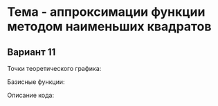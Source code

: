 # Тема - аппроксимации функции методом наименьших квадратов
## Вариант 11
Точки теоретического графика:


Базисные функции:


Описание кода:

